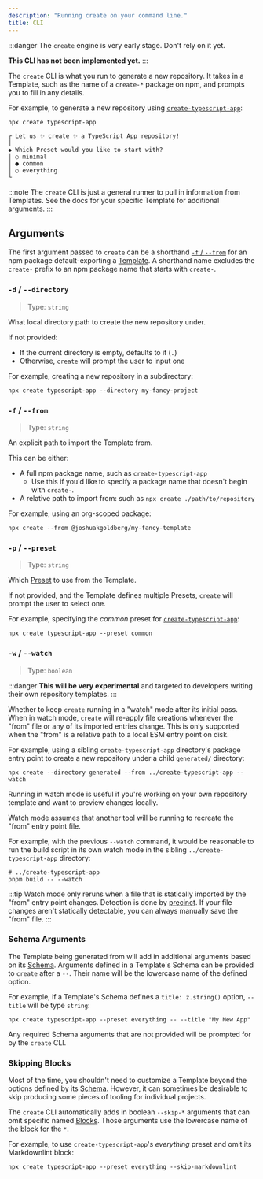 ```yaml
---
description: "Running create on your command line."
title: CLI
---
```


:::danger
The `create` engine is very early stage.
Don't rely on it yet.

**This CLI has not been implemented yet.**
:::

The `create` CLI is what you run to generate a new repository.
It takes in a Template, such as the name of a `create-*` package on npm, and prompts you to fill in any details.

For example, to generate a new repository using [`create-typescript-app`](https://github.com/JoshuaKGoldberg/create-typescript-app):

```shell
npx create typescript-app
```

```plaintext
┌ Let us ✨ create ✨ a TypeScript App repository!
│
◆ Which Preset would you like to start with?
│ ○ minimal
│ ● common
│ ○ everything
└
```

:::note
The `create` CLI is just a general runner to pull in information from Templates.
See the docs for your specific Template for additional arguments.
:::

## Arguments

The first argument passed to `create` can be a shorthand [`-f` / `--from`](#-f----from) for an npm package default-exporting a [Template](./concepts/templates).
A shorthand name excludes the `create-` prefix to an npm package name that starts with `create-`.

### `-d` / `--directory`

> Type: `string`

What local directory path to create the new repository under.

If not provided:

- If the current directory is empty, defaults to it (`.`)
- Otherwise, `create` will prompt the user to input one

For example, creating a new repository in a subdirectory:

```shell
npx create typescript-app --directory my-fancy-project
```

### `-f` / `--from`

> Type: `string`

An explicit path to import the Template from.

This can be either:

- A full npm package name, such as `create-typescript-app`
  - Use this if you'd like to specify a package name that doesn't begin with `create-`.
- A relative path to import from: such as `npx create ./path/to/repository`

For example, using an org-scoped package:

```shell
npx create --from @joshuakgoldberg/my-fancy-template
```

### `-p` / `--preset`

> Type: `string`

Which [Preset](./concepts/presets) to use from the Template.

If not provided, and the Template defines multiple Presets, `create` will prompt the user to select one.

For example, specifying the _common_ preset for [`create-typescript-app`](https://github.com/JoshuaKGoldberg/create-typescript-app):

```shell
npx create typescript-app --preset common
```

### `-w` / `--watch`

> Type: `boolean`

:::danger
**This will be very experimental** and targeted to developers writing their own repository templates.
:::

Whether to keep `create` running in a "watch" mode after its initial pass.
When in watch mode, `create` will re-apply file creations whenever the "from" file or any of its imported entries change.
This is only supported when the "from" is a relative path to a local ESM entry point on disk.

For example, using a sibling `create-typescript-app` directory's package entry point to create a new repository under a child `generated/` directory:

```shell
npx create --directory generated --from ../create-typescript-app --watch
```

Running in watch mode is useful if you're working on your own repository template and want to preview changes locally.

Watch mode assumes that another tool will be running to recreate the "from" entry point file.

For example, with the previous `--watch` command, it would be reasonable to run the build script in its own watch mode in the sibling `../create-typescript-app` directory:

```shell
# ../create-typescript-app
pnpm build -- --watch
```

:::tip
Watch mode only reruns when a file that is statically imported by the "from" entry point changes.
Detection is done by [precinct](https://www.npmjs.com/package/precinct).
If your file changes aren't statically detectable, you can always manually save the "from" file.
:::

### Schema Arguments

The Template being generated from will add in additional arguments based on its [Schema](./concepts/schemas).
Arguments defined in a Template's Schema can be provided to `create` after a `--`.
Their name will be the lowercase name of the defined option.

For example, if a Template's Schema defines a `title: z.string()` option, `--title` will be type `string`:

```shell
npx create typescript-app --preset everything -- --title "My New App"
```

Any required Schema arguments that are not provided will be prompted for by the `create` CLI.

### Skipping Blocks

Most of the time, you shouldn't need to customize a Template beyond the options defined by its [Schema](./concepts/schemas).
However, it can sometimes be desirable to skip producing some pieces of tooling for individual projects.

The `create` CLI automatically adds in boolean `--skip-*` arguments that can omit specific named [Blocks](./concepts/blocks).
Those arguments use the lowercase name of the block for the `*`.

For example, to use `create-typescript-app`'s _everything_ preset and omit its Markdownlint block:

```shell
npx create typescript-app --preset everything --skip-markdownlint
```
